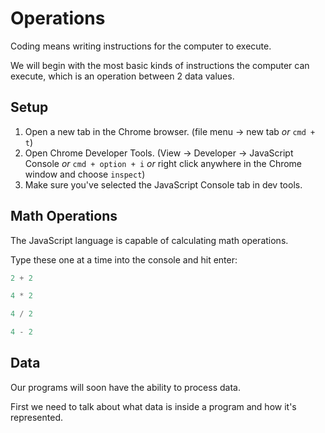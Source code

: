 # Operations

Coding means writing instructions for the computer to execute.

We will begin with the most basic kinds of instructions the computer can execute, which is an operation between 2 data values.

## **Setup**

1. Open a new tab in the Chrome browser. \(file menu -&gt; new tab _or_ `cmd + t`\)
2. Open Chrome Developer Tools. \(View -&gt; Developer -&gt; JavaScript Console _or_ `cmd + option + i` _or_ right click anywhere in the Chrome window and choose `inspect`\)
3. Make sure you've selected the JavaScript Console tab in dev tools.

## Math Operations

The JavaScript language is capable of calculating math operations.

Type these one at a time into the console and hit enter:

```javascript
2 + 2
```

```javascript
4 * 2
```

```javascript
4 / 2
```

```javascript
4 - 2
```

## Data

Our programs will soon have the ability to process data.

First we need to talk about what data is inside a program and how it's represented.


